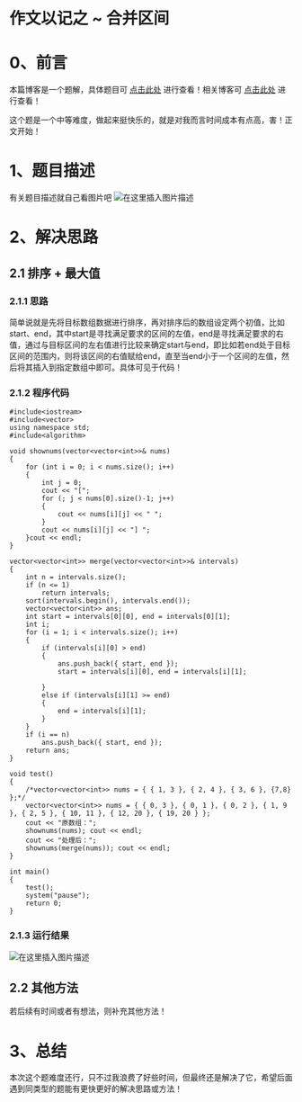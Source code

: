 作文以记之 ~ 合并区间
=
# 0、前言
本篇博客是一个题解，具体题目可 [点击此处](https://leetcode-cn.com/problems/merge-intervals/) 进行查看！相关博客可 [点击此处](https://blog.csdn.net/m0_51961114/article/details/123902715) 进行查看！

这个题是一个中等难度，做起来挺快乐的，就是对我而言时间成本有点高，害！正文开始！

# 1、题目描述
有关题目描述就自己看图片吧
![在这里插入图片描述](https://img-blog.csdnimg.cn/5a345375430445d28e76c271c51b489d.png?x-oss-process=image/watermark,type_d3F5LXplbmhlaQ,shadow_50,text_Q1NETiBA5bCP5by6fg==,size_20,color_FFFFFF,t_70,g_se,x_16)

# 2、解决思路
## 2.1 排序 + 最大值
### 2.1.1 思路
简单说就是先将目标数组数据进行排序，再对排序后的数组设定两个初值，比如start、end，其中start是寻找满足要求的区间的左值，end是寻找满足要求的右值，通过与目标区间的左右值进行比较来确定start与end，即比如若end处于目标区间的范围内，则将该区间的右值赋给end，直至当end小于一个区间的左值，然后将其插入到指定数组中即可。具体可见于代码！
### 2.1.2 程序代码


	#include<iostream>
	#include<vector>
	using namespace std;
	#include<algorithm>
	
	void shownums(vector<vector<int>>& nums)
	{
		for (int i = 0; i < nums.size(); i++)
		{
			int j = 0;
			cout << "[";
			for (; j < nums[0].size()-1; j++)
			{
				cout << nums[i][j] << " ";
			}
			cout << nums[i][j] << "] ";
		}cout << endl;
	}
	
	vector<vector<int>> merge(vector<vector<int>>& intervals) 
	{
		int n = intervals.size();
		if (n <= 1)
			return intervals;
		sort(intervals.begin(), intervals.end());
		vector<vector<int>> ans;
		int start = intervals[0][0], end = intervals[0][1];
		int i;
		for (i = 1; i < intervals.size(); i++)
		{
			if (intervals[i][0] > end)
			{
				ans.push_back({ start, end });
				start = intervals[i][0], end = intervals[i][1];
				
			}
			else if (intervals[i][1] >= end)
			{
				end = intervals[i][1];
			}
		}
		if (i == n)
			ans.push_back({ start, end });
		return ans;
	}
	
	void test()
	{
		/*vector<vector<int>> nums = { { 1, 3 }, { 2, 4 }, { 3, 6 }, {7,8} };*/
		vector<vector<int>> nums = { { 0, 3 }, { 0, 1 }, { 0, 2 }, { 1, 9 }, { 2, 5 }, { 10, 11 }, { 12, 20 }, { 19, 20 } };
		cout << "原数组：";
		shownums(nums); cout << endl;
		cout << "处理后：";
		shownums(merge(nums)); cout << endl;
	}
	
	int main()
	{
		test();
		system("pause");
		return 0;
	}

### 2.1.3 运行结果
![在这里插入图片描述](https://img-blog.csdnimg.cn/30dd45ae2f034466a6c48c295d886a69.png?x-oss-process=image/watermark,type_d3F5LXplbmhlaQ,shadow_50,text_Q1NETiBA5bCP5by6fg==,size_20,color_FFFFFF,t_70,g_se,x_16)
## 2.2 其他方法
若后续有时间或者有想法，则补充其他方法！
# 3、总结
本次这个题难度还行，只不过我浪费了好些时间，但最终还是解决了它，希望后面遇到同类型的题能有更快更好的解决思路或方法！